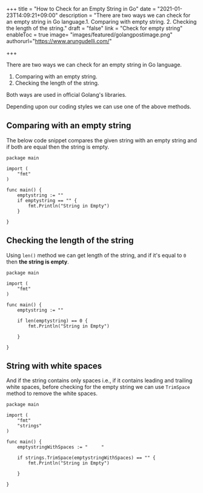 +++
title = "How to Check for an Empty String in Go"
date = "2021-01-23T14:09:21+09:00"
description = "There are two ways we can check for an empty string in Go language.1. Comparing with empty string. 2. Checking the length of the string."
draft = "false"
link = "Check for empty string"
enableToc = true
image= "images/featured/golangpostimage.png"
authorurl="https://www.arungudelli.com/"

+++

There are two ways we can check for an empty string in Go language.

1. Comparing with an empty string.
2. Checking the length of the string.

Both ways are used in official Golang's libraries. 

Depending upon our coding styles we can use one of the above methods.

## Comparing with an empty string

The below code snippet compares the given string with an empty string and if both are equal then the string is empty.

```
package main

import (
	"fmt"
)

func main() {
	emptystring := ""
	if emptystring == "" {
		fmt.Println("String in Empty")
	}

}

```

## Checking the length of the string

Using `len()` method we can get length of the string, and if it's equal to `0` then **the string is empty**.

```
package main

import (
	"fmt"
)

func main() {
	emptystring := ""

	if len(emptystring) == 0 {
		fmt.Println("String in Empty")

	}

}
```

## String with white spaces

And if the string contains only spaces i.e., if it contains leading and trailing white spaces, before checking for the empty string we can use `TrimSpace` method to remove the white spaces.

```
package main

import (
	"fmt"
	"strings"
)

func main() {
	emptystringWithSpaces := "     "

	if strings.TrimSpace(emptystringWithSpaces) == "" {
		fmt.Println("String in Empty")

	}

}
```



